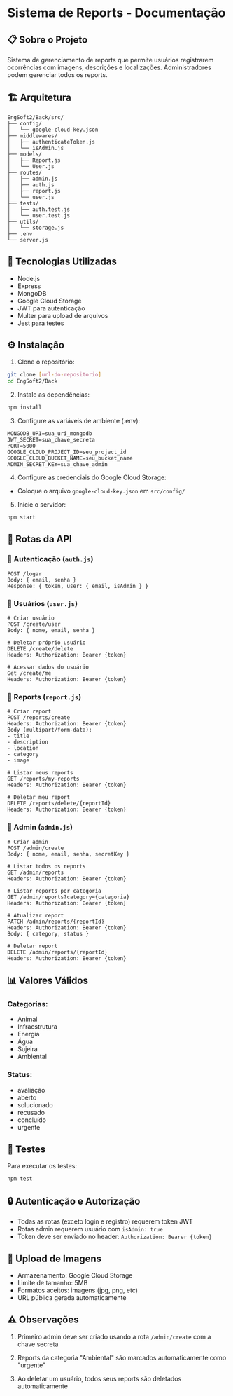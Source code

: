 
# Sistema de Reports - Documentação


## 📋 Sobre o Projeto

Sistema de gerenciamento de reports que permite usuários registrarem ocorrências com imagens, descrições e localizações. Administradores podem gerenciar todos os reports.


## 🏗 Arquitetura

```plaintext
EngSoft2/Back/src/
├── config/
│   └── google-cloud-key.json
├── middlewares/
│   ├── authenticateToken.js
│   └── isAdmin.js
├── models/
│   ├── Report.js
│   └── User.js
├── routes/
│   ├── admin.js
│   ├── auth.js
│   ├── report.js
│   └── user.js
├── tests/
│   ├── auth.test.js
│   └── user.test.js
├── utils/
│   └── storage.js
├── .env
└── server.js
```


## 🚀 Tecnologias Utilizadas

- Node.js
- Express
- MongoDB
- Google Cloud Storage
- JWT para autenticação
- Multer para upload de arquivos
- Jest para testes


## ⚙️ Instalação

1. Clone o repositório:
```bash
git clone [url-do-repositorio]
cd EngSoft2/Back
```


2. Instale as dependências:
```bash
npm install
```


3. Configure as variáveis de ambiente (.env):
```plaintext
MONGODB_URI=sua_uri_mongodb
JWT_SECRET=sua_chave_secreta
PORT=5000
GOOGLE_CLOUD_PROJECT_ID=seu_project_id
GOOGLE_CLOUD_BUCKET_NAME=seu_bucket_name
ADMIN_SECRET_KEY=sua_chave_admin
```


4. Configure as credenciais do Google Cloud Storage:

- Coloque o arquivo `google-cloud-key.json` em `src/config/`


5. Inicie o servidor:
```bash
npm start
```


## 📡 Rotas da API

### 🔐 Autenticação (`auth.js`)
```plaintext
POST /logar
Body: { email, senha }
Response: { token, user: { email, isAdmin } }
```

### 👤 Usuários (`user.js`)
```plaintext
# Criar usuário
POST /create/user
Body: { nome, email, senha }

# Deletar próprio usuário
DELETE /create/delete
Headers: Authorization: Bearer {token}

# Acessar dados do usuário
Get /create/me
Headers: Authorization: Bearer {token}
```

### 📝 Reports (`report.js`)
```plaintext
# Criar report
POST /reports/create
Headers: Authorization: Bearer {token}
Body (multipart/form-data):
- title
- description
- location
- category
- image

# Listar meus reports
GET /reports/my-reports
Headers: Authorization: Bearer {token}

# Deletar meu report
DELETE /reports/delete/{reportId}
Headers: Authorization: Bearer {token}
```

### 👑 Admin (`admin.js`)
```plaintext
# Criar admin
POST /admin/create
Body: { nome, email, senha, secretKey }

# Listar todos os reports
GET /admin/reports
Headers: Authorization: Bearer {token}

# Listar reports por categoria
GET /admin/reports?category={categoria}
Headers: Authorization: Bearer {token}

# Atualizar report
PATCH /admin/reports/{reportId}
Headers: Authorization: Bearer {token}
Body: { category, status }

# Deletar report
DELETE /admin/reports/{reportId}
Headers: Authorization: Bearer {token}
```


## 📊 Valores Válidos

### Categorias:
- Animal
- Infraestrutura
- Energia
- Água
- Sujeira
- Ambiental

### Status:
- avaliação
- aberto
- solucionado
- recusado
- concluído
- urgente


## 🧪 Testes

Para executar os testes:
```plaintext
npm test
```


## 🔒 Autenticação e Autorização
- Todas as rotas (exceto login e registro) requerem token JWT
- Rotas admin requerem usuário com `isAdmin: true`
- Token deve ser enviado no header: `Authorization: Bearer {token}`


## 📁 Upload de Imagens
- Armazenamento: Google Cloud Storage
- Limite de tamanho: 5MB
- Formatos aceitos: imagens (jpg, png, etc)
- URL pública gerada automaticamente


## ⚠️ Observações

1. Primeiro admin deve ser criado usando a rota `/admin/create` com a chave secreta

2. Reports da categoria "Ambiental" são marcados automaticamente como "urgente"

3. Ao deletar um usuário, todos seus reports são deletados automaticamente

